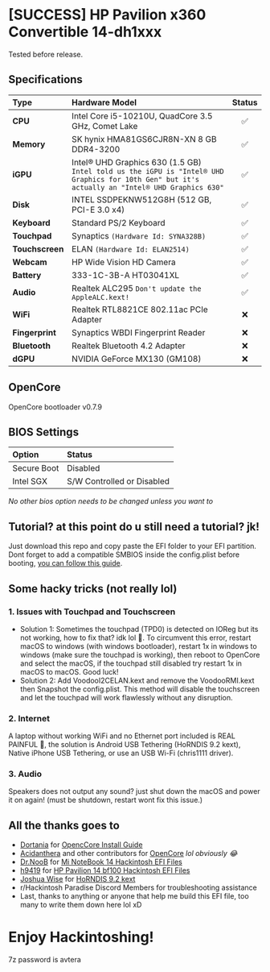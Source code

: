 # [SUCCESS] HP Pavilion x360 Convertible 14-dh1xxx
Tested before release.

## Specifications
| Type        | Hardware Model                                     | Status |
| :---        | :---                                               | :---: |
| **CPU**         | Intel Core i5-10210U, QuadCore 3.5 GHz, Comet Lake | ✅ |
| **Memory**      | SK hynix HMA81GS6CJR8N-XN	8 GB DDR4-3200           | ✅ |
| **iGPU**        | Intel® UHD Graphics 630 (1.5 GB) `Intel told us the iGPU is "Intel® UHD Graphics for 10th Gen" but it's actually an "Intel® UHD Graphics 630"`| ✅ |
| **Disk**        | INTEL SSDPEKNW512G8H  (512 GB, PCI-E 3.0 x4)       | ✅ |
| **Keyboard**    | Standard PS/2 Keyboard                             | ✅ |
| **Touchpad**    | Synaptics `(Hardware Id: SYNA328B)`                | ✅ |
| **Touchscreen** | ELAN `(Hardware Id: ELAN2514)`                     | ✅ |
| **Webcam**      | HP Wide Vision HD Camera                           | ✅ |
| **Battery**     | 333-1C-3B-A HT03041XL                              | ✅ |
| **Audio**       | Realtek ALC295 `Don't update the AppleALC.kext!`   | ✅ |
| **WiFi**        | Realtek RTL8821CE 802.11ac PCIe Adapter            | ❌ |
| **Fingerprint** | Synaptics WBDI Fingerprint Reader                  | ❌ |
| **Bluetooth**   | Realtek Bluetooth 4.2 Adapter                      | ❌ |
| **dGPU**        | NVIDIA GeForce MX130 (GM108)                       | ❌ |

## OpenCore
OpenCore bootloader v0.7.9

## BIOS Settings
| Option              | Status                     |
| :---                | :---                       |
| Secure Boot         | Disabled                   |
| Intel SGX           | S/W Controlled or Disabled |

*No other bios option needs to be changed unless you want to*

## Tutorial? at this point do u still need a tutorial? jk!
Just download this repo and copy paste the EFI folder to your EFI partition. 
Dont forget to add a compatible SMBIOS inside the config.plist before booting, [you can follow this guide](https://dortania.github.io/OpenCore-Install-Guide/config-laptop.plist/coffee-lake-plus.html#platforminfo).

## Some hacky tricks (not really lol)
### 1. Issues with Touchpad and Touchscreen
- Solution 1: Sometimes the touchpad (TPD0) is detected on IOReg but its not working, how to fix that? idk lol 🤡. To circumvent this error, restart macOS to windows (with windows bootloader), restart 1x in windows to windows (make sure the touchpad is working), then reboot to OpenCore and select the macOS, if the touchpad still disabled try restart 1x in macOS to macOS. Good luck!
- Solution 2: Add VoodooI2CELAN.kext and remove the VoodooRMI.kext then Snapshot the config.plist. This method will disable the touchscreen and let the touchpad will work flawlessly without any disruption.
### 2. Internet
A laptop without working WiFi and no Ethernet port included is REAL PAINFUL 💩, the solution is Android USB Tethering (HoRNDIS 9.2 kext), Native iPhone USB Tethering, or use an USB Wi-Fi (chris1111 driver).
### 3. Audio
Speakers does not output any sound? just shut down the macOS and power it on again! (must be shutdown, restart wont fix this issue.)

## All the thanks goes to
- [Dortania](https://github.com/dortania) for [OpencCore Install Guide](https://dortania.github.io/OpenCore-Install-Guide/)
- [Acidanthera](https://github.com/acidanthera) and other contributors for [OpenCore](https://github.com/acidanthera/OpenCorePkg) *lol obviously 😂*
- [Dr.NooB](https://github.com/itsdrnoob) for [Mi NoteBook 14 Hackintosh EFI Files](https://github.com/itsdrnoob/Mi-NoteBook-14-Hackintosh)
- [h9419](https://github.com/h9419) for [HP Pavilion 14 bf100 Hackintosh EFI Files](https://github.com/h9419/HP_Pavilion_14_bf100_Hackintosh)
- [Joshua Wise](https://github.com/jwise) for [HoRNDIS 9.2 kext](https://github.com/jwise/HoRNDIS)
- r/Hackintosh Paradise Discord Members for troubleshooting assistance
- Last, thanks to anything or anyone that help me build this EFI file, too many to write them down here lol xD

# Enjoy Hackintoshing!
7z password is avtera
